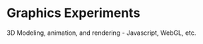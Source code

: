 Graphics Experiments
====================

3D Modeling, animation, and rendering - Javascript, WebGL, etc.
